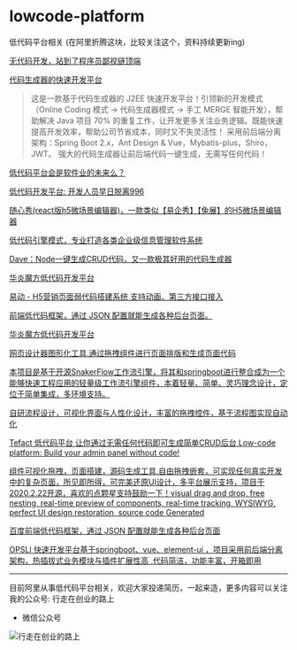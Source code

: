 # lowcode-platform
低代码平台相关 (在阿里折腾这块，比较关注这个，资料持续更新ing)

[无代码开发，站到了程序员鄙视链顶端](https://www.infoq.cn/article/Qc1IXkyhKTzxmk3YESxl)

[代码生成器的快速开发平台](https://github.com/zhangdaiscott/jeecg-boot)
>这是一款基于代码生成器的 J2EE 快速开发平台！引领新的开发模式（Online Coding 模式 -> 代码生成器模式 -> 手工 MERGE 智能开发），帮助解决 Java 项目 70% 的重复工作，让开发更多关注业务逻辑。既能快速提高开发效率，帮助公司节省成本，同时又不失灵活性！
采用前后端分离架构：Spring Boot 2.x，Ant Design & Vue，Mybatis-plus，Shiro，JWT。
强大的代码生成器让前后端代码一键生成，无需写任何代码！

[低代码平台会是软件业的未来么？](https://mp.weixin.qq.com/s/45Sr-qDj9J_K8BSWOnwtQQ)

[低代码开发平台: 开发人员早日脱离996](https://mp.weixin.qq.com/s?__biz=MjM5NjA3MTQ4OA==&mid=2651715955&idx=1&sn=cb6890c8422533017235756abccca5d2&chksm=bd17885c8a60014a1f8658959626d15eeb4ab39e536e9d5db59c86518538440419968b29f8c2&token=468253413&lang=zh_CN#rd)

[随心秀(react版h5微场景编辑器)，一款类似【易企秀】【兔展】的H5微场景编辑器](https://github.com/lzuntalented/lz-h5-edit)

[低代码引擎模式，专业打造各类企业级信息管理软件系统](https://segmentfault.com/a/1190000022960858)

[Dave：Node一键生成CRUD代码，又一款极其好用的代码生成器](https://segmentfault.com/a/1190000022973073)

[华炎魔方低代码开发平台](https://github.com/steedos/steedos-platform)

[易动 - H5营销页面弱代码搭建系统 支持动画、第三方接口接入](https://github.com/vkcyan/activity-YD)

[前端低代码框架，通过 JSON 配置就能生成各种后台页面。](https://github.com/baidu/amis)

[华炎魔方低代码开发平台](https://github.com/steedos/steedos-platform)

[网页设计器图形化工具,通过拖拽组件进行页面排版和生成页面代码](https://github.com/xiaoai7904/web_designer)

[本项目是基于开源SnakerFlow工作流引擎，将其和springboot进行整合成为一个能够快速工程应用的轻量级工作流引擎组件，本着轻量、简单、灵巧理念设计，定位于简单集成，多环境支持。](https://github.com/snakerflow-starter/snakerflow-spring-boot-starter)

[自研流程设计，可视化界面与人性化设计，丰富的拖拽控件，基于流程图实现自动化](https://github.com/mcg-helper/mcg-helper)

[Tefact 低代码平台 让你通过无需任何代码即可生成简单CRUD后台 Low-code platform: Build your admin panel without code!](https://github.com/Tefact/tefact-saas)

[组件可视化拖拽，页面搭建，源码生成工具,自由拖拽嵌套，可实现任何真实开发中的复杂页面，所见即所得，可完美还原UI设计，多平台展示支持，项目于2020.2.22开源，喜欢的点颗星支持鼓励一下！visual drag and drop, free nesting, real-time preview of components, real-time tracking, WYSIWYG, perfect UI design restoration, source code Generated](https://github.com/brick-design/react-visual-editor)

[百度前端低代码框架，通过 JSON 配置就能生成各种后台页面](https://github.com/baidu/amis)

[OPSLI 快速开发平台基于springboot、vue、element-ui ，项目采用前后端分离架构，热插拔式业务模块与插件扩展性高 ,代码简洁，功能丰富，开箱即用](https://github.com/hiparker/opsli-boot)

------------------------------------
目前阿里从事低代码平台相关，欢迎大家投递简历，一起来造，更多内容可以关注我的公众号: 行走在创业的路上

- 微信公众号

![行走在创业的路上][1]


[1]: https://github.com/edagarli/JAVAZeroToOne/blob/master/imgs/qrcode.jpg
